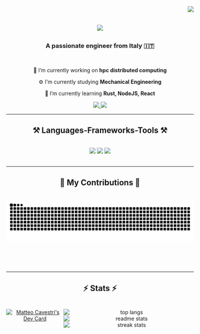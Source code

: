 <img align="right" src="https://visitor-badge.laobi.icu/badge?page_id=matteocavestri.matteocavestri" />

<h1 align="center">
    <img src="https://readme-typing-svg.herokuapp.com/?font=Righteous&size=35&center=true&vCenter=true&width=500&height=70&duration=4000&lines=Hi+There!+👋;+I'm+Matteo+Cavestri!;" />
</h1>

<h3 align="center">A passionate engineer from Italy 🇮🇹</h3>

<br/>

<div align="center">
 
 🔭 I’m currently working on **hpc distributed computing**

⚙️ I'm currently studying **Mechanical Engineering**

🌱 I’m currently learning **Rust, NodeJS, React**

 </div>
 
<div align="center"> 
  <a href="https://matteo.cavestri.net">
    <img src="https://img.shields.io/badge/website-000000?style=for-the-badge&logo=About.me&logoColor=white" />
  </a>
  <a href="https://www.linkedin.com/in/matteo-ludovico-cavestri-197083182/" target="_blank">
    <img src="https://img.shields.io/badge/LinkedIn-0077B5?style=for-the-badge&logo=linkedin&logoColor=white" target="_blank" />
  </a>
</div>

 <hr/>
 
<h2 align="center">⚒️ Languages-Frameworks-Tools ⚒️</h2>
<br/>
<div align="center">
    <img src="https://skillicons.dev/icons?i=c,cpp,rust,go,python,java,javascript,typescript,lua,arduino,bash,r,matlab" />
    <img src="https://skillicons.dev/icons?i=react,html,css,tailwind,nextjs,nodejs,octave,mysql,postgresql" />
    <img src="https://skillicons.dev/icons?i=neovim,github,git,linux,redhat,apple,windows,raspberrypi,prometheus,grafana,kubernetes,docker" /><br>
</div>

<br/>
<hr/>

<div align="center">
  <h2>🐍 My Contributions 🐍</h2>
  <br>
  <img alt="snake eating my contributions" src="https://raw.githubusercontent.com/matteocavestri/matteocavestri/output/github-contribution-grid-snake.svg" />
  
  <br/><br/><br/>
</div>

<hr/>

<h2 align="center">⚡ Stats ⚡</h2>
<br>
<div align="center" style="display: flex; justify-content: space-around; align-items: flex-start;">
  <div style="flex: 1;">
    <a href="https://app.daily.dev/matteocavestri">
      <img src="https://api.daily.dev/devcards/v2/cF0Wl0NCU2D9s51ToriOu.png?r=ht3&type=wide" width="652" alt="Matteo Cavestri's Dev Card"/>
    </a>
  </div>
  <div style="flex: 1; display: flex; flex-direction: column; justify-content: space-between;">
    <img src="https://github-readme-stats.vercel.app/api/top-langs/?username=matteocavestri&hide=HTML&langs_count=8&layout=compact&theme=catppuccin_mocha&border_radius=10" alt="top langs" width="350"/>
    <img src="https://github-readme-stats.vercel.app/api?username=matteocavestri&count_private=true&show_icons=true&theme=catppuccin_mocha&border_radius=10&show=reviews,discussions_started,discussions_answered,prs_merged,prs_merged_percentage" alt="readme stats" width="350"/>
    <img src="https://streak-stats.demolab.com/?user=matteocavestri&count_private=true&theme=catppuccin_mocha&border_radius=10" alt="streak stats" width="350"/>
  </div>
</div>
